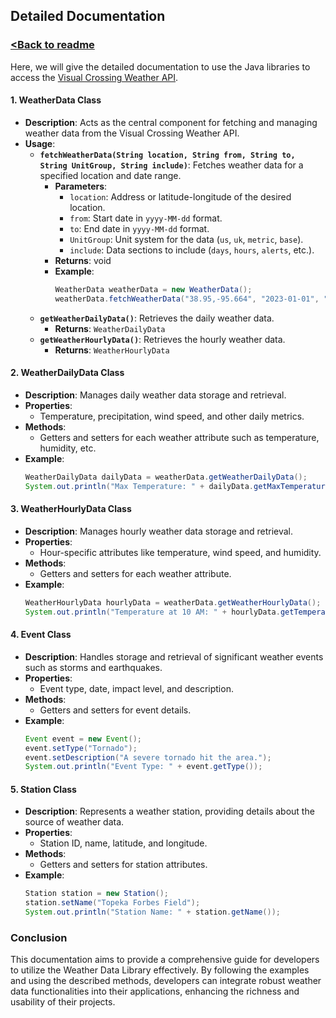 ## Detailed Documentation
### [<Back to readme](../readme.md)

Here, we will give the detailed documentation to use the Java libraries to access the [Visual Crossing Weather API](https://www.visualcrossing.com/weather-api).

#### 1. **WeatherData Class**
   - **Description**: Acts as the central component for fetching and managing weather data from the Visual Crossing Weather API.
   - **Usage**:
     - **`fetchWeatherData(String location, String from, String to, String UnitGroup, String include)`**: Fetches weather data for a specified location and date range.
       - **Parameters**:
         - `location`: Address or latitude-longitude of the desired location.
         - `from`: Start date in `yyyy-MM-dd` format.
         - `to`: End date in `yyyy-MM-dd` format.
         - `UnitGroup`: Unit system for the data (`us`, `uk`, `metric`, `base`).
         - `include`: Data sections to include (`days`, `hours`, `alerts`, etc.).
       - **Returns**: void
       - **Example**:
         ```java
         WeatherData weatherData = new WeatherData();
         weatherData.fetchWeatherData("38.95,-95.664", "2023-01-01", "2023-01-07", "metric", "days,hours");
         ```
     - **`getWeatherDailyData()`**: Retrieves the daily weather data.
       - **Returns**: `WeatherDailyData`
     - **`getWeatherHourlyData()`**: Retrieves the hourly weather data.
       - **Returns**: `WeatherHourlyData`

#### 2. **WeatherDailyData Class**
   - **Description**: Manages daily weather data storage and retrieval.
   - **Properties**:
     - Temperature, precipitation, wind speed, and other daily metrics.
   - **Methods**:
     - Getters and setters for each weather attribute such as temperature, humidity, etc.
   - **Example**:
     ```java
     WeatherDailyData dailyData = weatherData.getWeatherDailyData();
     System.out.println("Max Temperature: " + dailyData.getMaxTemperature());
     ```

#### 3. **WeatherHourlyData Class**
   - **Description**: Manages hourly weather data storage and retrieval.
   - **Properties**:
     - Hour-specific attributes like temperature, wind speed, and humidity.
   - **Methods**:
     - Getters and setters for each weather attribute.
   - **Example**:
     ```java
     WeatherHourlyData hourlyData = weatherData.getWeatherHourlyData();
     System.out.println("Temperature at 10 AM: " + hourlyData.getTemperature(10));
     ```

#### 4. **Event Class**
   - **Description**: Handles storage and retrieval of significant weather events such as storms and earthquakes.
   - **Properties**:
     - Event type, date, impact level, and description.
   - **Methods**:
     - Getters and setters for event details.
   - **Example**:
     ```java
     Event event = new Event();
     event.setType("Tornado");
     event.setDescription("A severe tornado hit the area.");
     System.out.println("Event Type: " + event.getType());
     ```

#### 5. **Station Class**
   - **Description**: Represents a weather station, providing details about the source of weather data.
   - **Properties**:
     - Station ID, name, latitude, and longitude.
   - **Methods**:
     - Getters and setters for station attributes.
   - **Example**:
     ```java
     Station station = new Station();
     station.setName("Topeka Forbes Field");
     System.out.println("Station Name: " + station.getName());
     ```

### Conclusion
This documentation aims to provide a comprehensive guide for developers to utilize the Weather Data Library effectively. By following the examples and using the described methods, developers can integrate robust weather data functionalities into their applications, enhancing the richness and usability of their projects.